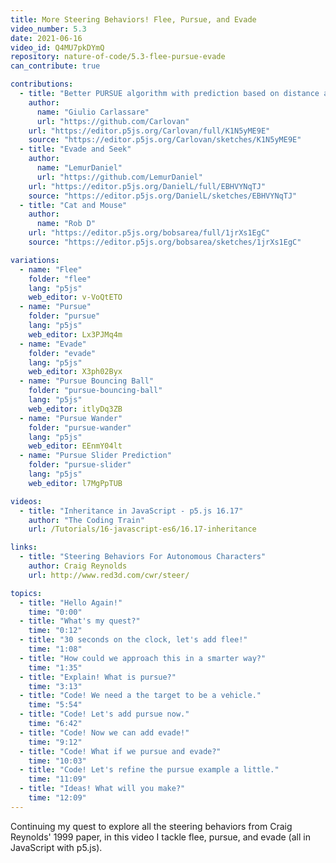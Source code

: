 ```yaml
---
title: More Steering Behaviors! Flee, Pursue, and Evade
video_number: 5.3
date: 2021-06-16
video_id: Q4MU7pkDYmQ
repository: nature-of-code/5.3-flee-pursue-evade
can_contribute: true

contributions:
  - title: "Better PURSUE algorithm with prediction based on distance and speed of both target and pursuer"
    author:
      name: "Giulio Carlassare"
      url: "https://github.com/Carlovan"
    url: "https://editor.p5js.org/Carlovan/full/K1N5yME9E"
    source: "https://editor.p5js.org/Carlovan/sketches/K1N5yME9E"
  - title: "Evade and Seek"
    author:
      name: "LemurDaniel"
      url: "https://github.com/LemurDaniel"
    url: "https://editor.p5js.org/DanielL/full/EBHVYNqTJ"
    source: "https://editor.p5js.org/DanielL/sketches/EBHVYNqTJ"
  - title: "Cat and Mouse"
    author:
      name: "Rob D"
    url: "https://editor.p5js.org/bobsarea/full/1jrXs1EgC"
    source: "https://editor.p5js.org/bobsarea/sketches/1jrXs1EgC"

variations:
  - name: "Flee"
    folder: "flee"
    lang: "p5js"
    web_editor: v-VoQtETO
  - name: "Pursue"
    folder: "pursue"
    lang: "p5js"
    web_editor: Lx3PJMq4m
  - name: "Evade"
    folder: "evade"
    lang: "p5js"
    web_editor: X3ph02Byx
  - name: "Pursue Bouncing Ball"
    folder: "pursue-bouncing-ball"
    lang: "p5js"
    web_editor: itlyDq3ZB
  - name: "Pursue Wander"
    folder: "pursue-wander"
    lang: "p5js"
    web_editor: EEnmY04lt
  - name: "Pursue Slider Prediction"
    folder: "pursue-slider"
    lang: "p5js"
    web_editor: l7MgPpTUB

videos:
  - title: "Inheritance in JavaScript - p5.js 16.17"
    author: "The Coding Train"
    url: /Tutorials/16-javascript-es6/16.17-inheritance

links:
  - title: "Steering Behaviors For Autonomous Characters"
    author: Craig Reynolds
    url: http://www.red3d.com/cwr/steer/

topics:
  - title: "Hello Again!"
    time: "0:00"
  - title: "What's my quest?"
    time: "0:12"
  - title: "30 seconds on the clock, let's add flee!"
    time: "1:08"
  - title: "How could we approach this in a smarter way?"
    time: "1:35"
  - title: "Explain! What is pursue?"
    time: "3:13"
  - title: "Code! We need a the target to be a vehicle."
    time: "5:54"
  - title: "Code! Let's add pursue now."
    time: "6:42"
  - title: "Code! Now we can add evade!"
    time: "9:12"
  - title: "Code! What if we pursue and evade?"
    time: "10:03"
  - title: "Code! Let's refine the pursue example a little."
    time: "11:09"
  - title: "Ideas! What will you make?"
    time: "12:09"
---
```


Continuing my quest to explore all the steering behaviors from Craig Reynolds' 1999 paper, in this video I tackle flee, pursue, and evade (all in JavaScript with p5.js).
